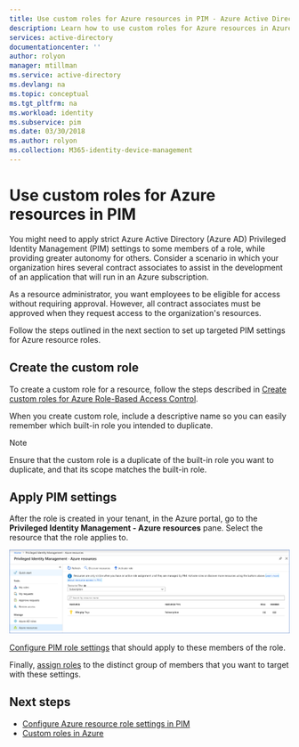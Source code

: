 ```yaml
---
title: Use custom roles for Azure resources in PIM - Azure Active Directory | Microsoft Docs
description: Learn how to use custom roles for Azure resources in Azure AD Privileged Identity Management (PIM).
services: active-directory
documentationcenter: ''
author: rolyon
manager: mtillman
ms.service: active-directory
ms.devlang: na
ms.topic: conceptual
ms.tgt_pltfrm: na
ms.workload: identity
ms.subservice: pim
ms.date: 03/30/2018
ms.author: rolyon
ms.collection: M365-identity-device-management
---
```


# Use custom roles for Azure resources in PIM

You might need to apply strict Azure Active Directory (Azure AD) Privileged Identity Management (PIM) settings to some members of a role, while providing greater autonomy for others. Consider a scenario in which your organization hires several contract associates to assist in the development of an application that will run in an Azure subscription.

As a resource administrator, you want employees to be eligible for access without requiring approval. However, all contract associates must be approved when they request access to the organization's resources.

Follow the steps outlined in the next section to set up targeted PIM settings for Azure resource roles.

## Create the custom role

To create a custom role for a resource, follow the steps described in [Create custom roles for Azure Role-Based Access Control](../role-based-access-control-custom-roles.md).

When you create custom role, include a descriptive name so you can easily remember which built-in role you intended to duplicate.

> [!NOTE]
> Ensure that the custom role is a duplicate of the built-in role you want to duplicate, and that its scope matches the built-in role.

## Apply PIM settings

After the role is created in your tenant, in the Azure portal, go to the **Privileged Identity Management - Azure resources** pane. Select the resource that the role applies to.

![The "Privileged Identity Management - Azure resources" pane](media/pim-resource-roles-custom-role-policy/aadpim_manage_azure_resource_some_there.png)

[Configure PIM role settings](pim-resource-roles-configure-role-settings.md) that should apply to these members of the role.

Finally, [assign roles](pim-resource-roles-assign-roles.md) to the distinct group of members that you want to target with these settings.

## Next steps

- [Configure Azure resource role settings in PIM](pim-resource-roles-configure-role-settings.md)
- [Custom roles in Azure](../../role-based-access-control/custom-roles.md)
